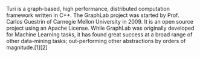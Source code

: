 Turi is a graph-based, high performance, distributed computation framework written in C++. The GraphLab project was started by Prof. Carlos Guestrin of Carnegie Mellon University in 2009. It is an open source project using an Apache License. While GraphLab was originally developed for Machine Learning tasks, it has found great success at a broad range of other data-mining tasks; out-performing other abstractions by orders of magnitude.[1][2] 
